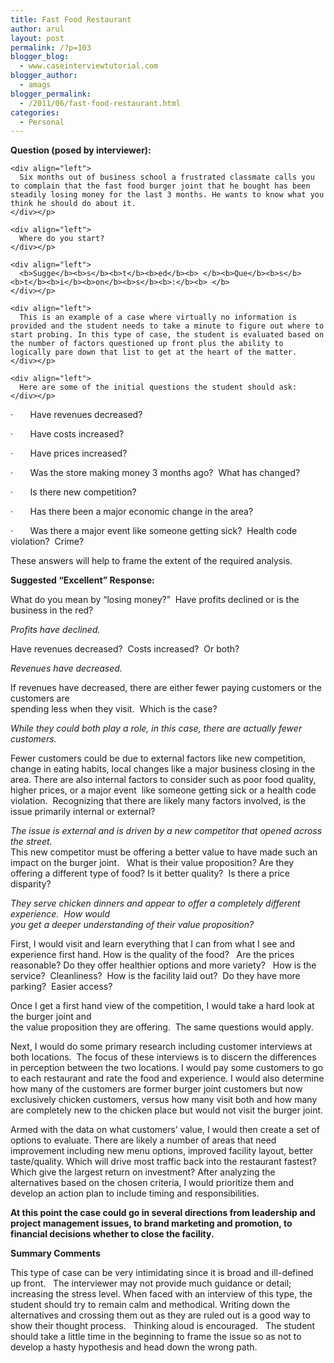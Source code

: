 ```yaml
---
title: Fast Food Restaurant
author: arul
layout: post
permalink: /?p=103
blogger_blog:
  - www.caseinterviewtutorial.com
blogger_author:
  - amags
blogger_permalink:
  - /2011/06/fast-food-restaurant.html
categories:
  - Personal
---
```

<div>
  <div>
    <div align="left">
      <b>Qu</b><b>e</b><b>s</b><b>ti</b><b>o</b><b>n</b><b> </b><b>(p</b><b>o</b><b>s</b><b>e</b><b>d</b><b> </b><b>b</b><b>y</b><b> </b><b>int</b><b>e</b><b>r</b><b>v</b><b>i</b><b>ewe</b><b>r</b><b>):</b><b> </b>
    </div></p> 
    
    <div align="left">
      Six months out of business school a frustrated classmate calls you to complain that the fast food burger joint that he bought has been steadily losing money for the last 3 months. He wants to know what you think he should do about it.
    </div></p> 
    
    <div align="left">
      Where do you start?
    </div></p> 
    
    <div align="left">
      <b>Sugge</b><b>s</b><b>t</b><b>ed</b><b> </b><b>Que</b><b>s</b><b>t</b><b>i</b><b>on</b><b>s</b><b>:</b><b> </b>
    </div></p> 
    
    <div align="left">
      This is an example of a case where virtually no information is provided and the student needs to take a minute to figure out where to start probing. In this type of case, the student is evaluated based on the number of factors questioned up front plus the ability to logically pare down that list to get at the heart of the matter.
    </div></p> 
    
    <div align="left">
      Here are some of the initial questions the student should ask:
    </div></p>
  </div>
  
  <div align="left">
    ·       Have revenues decreased?
  </div></p> 
  
  <div align="left">
    ·       Have costs increased?
  </div></p> 
  
  <div align="left">
    ·       Have prices increased?
  </div></p> 
  
  <div align="left">
    ·       Was the store making money 3 months ago?  What has changed?
  </div></p> 
  
  <div align="left">
    ·       Is there new competition?
  </div></p> 
  
  <div align="left">
    ·       Has there been a major economic change in the area?
  </div></p> 
  
  <div align="left">
    ·       Was there a major event like someone getting sick?  Health code violation?  Crime?
  </div></p> 
  
  <div align="left">
    These answers will help to frame the extent of the required analysis.
  </div></p> 
  
  <div align="left">
    <b>Sugge</b><b>s</b><b>t</b><b>ed</b><b> </b><b>“</b><b>E</b><b>x</b><b>ce</b><b>ll</b><b>e</b><b>n</b><b>t</b><b>”</b><b> </b><b>Re</b><b>s</b><b>p</b><b>on</b><b>s</b><b>e</b><b>:</b><b> </b>
  </div></p> 
  
  <div align="left">
    What do you mean by “losing money?”  Have profits declined or is the business in the red?
  </div></p> 
  
  <div align="left">
    <i>P</i><i>r</i><i>o</i><i>f</i><i>it</i><i>s</i><i> </i><i>have</i><i> </i><i>dec</i><i>li</i><i>ned</i><i>.</i><i> </i>
  </div></p> 
  
  <div align="left">
    Have revenues decreased?  Costs increased?  Or both?
  </div></p> 
  
  <div align="left">
    <i>R</i><i>evenue</i><i>s</i><i> </i><i>have</i><i> </i><i>dec</i><i>r</i><i>ea</i><i>s</i><i>ed</i><i>.</i><i> </i>
  </div></p> 
  
  <div align="left">
    If revenues have decreased, there are either fewer paying customers or the customers are
  </div>
  
  <div align="left">
    spending less when they visit.  Which is the case?
  </div></p> 
  
  <div align="left">
    <i>W</i><i>hile</i><i> </i><i>they</i><i> </i><i>could</i><i> </i><i>both</i><i> </i><i>play</i><i> </i><i>a</i><i> </i><i>r</i><i>ole</i><i>, </i><i>in</i><i> </i><i>thi</i><i>s</i><i> </i><i>ca</i><i>s</i><i>e</i><i>, </i><i>t</i><i>h</i><i>e</i><i>r</i><i>e</i><i> </i><i>a</i><i>r</i><i>e</i><i> </i><i>ac</i><i>t</i><i>ua</i><i>ll</i><i>y</i><i> </i><i>f</i><i>e</i><i>w</i><i>e</i><i>r</i><i> </i><i>cu</i><i>s</i><i>t</i><i>ome</i><i>rs</i><i>.   </i>
  </div></p> 
  
  <div align="left">
    Fewer customers could be due to external factors like new competition, change in eating habits, local changes like a major business closing in the area. There are also internal factors to consider such as poor food quality, higher prices, or a major event  like someone getting sick or a health code violation.  Recognizing that there are likely many factors involved, is the issue primarily internal or external?
  </div></p> 
  
  <div align="left">
    <i>The</i><i> </i><i>i</i><i>ss</i><i>ue</i><i> </i><i>i</i><i>s</i><i> </i><i>exte</i><i>r</i><i>nal</i><i> </i><i>and</i><i> </i><i>i</i><i>s</i><i> </i><i>d</i><i>r</i><i>iven</i><i> </i><i>by</i><i> </i><i>a</i><i> </i><i>n</i><i>e</i><i>w</i><i> </i><i>competito</i><i>r</i><i> </i><i>that</i><i> </i><i>opened</i><i> </i><i>ac</i><i>r</i><i>o</i><i>ss</i><i> </i><i>the</i><i> </i><i>s</i><i>t</i><i>r</i><i>eet</i><i>.</i>
  </div>
  
  <div align="left">
    This new competitor must be offering a better value to have made such an impact on the burger joint.   What is their value proposition? Are they offering a different type of food? Is it better quality?  Is there a price disparity?  
  </div></p> 
  
  <div align="left">
    <i>T</i><i>hey</i><i> </i><i>s</i><i>e</i><i>r</i><i>ve</i><i> </i><i>chicken</i><i> </i><i>dinne</i><i>rs</i><i> </i><i>and</i><i> </i><i>appea</i><i>r</i><i> </i><i>to</i><i> </i><i>o</i><i>ff</i><i>e</i><i>r</i><i> </i><i> </i><i>a </i><i> </i><i>completely</i><i> </i><i>di</i><i>f</i><i>f</i><i>e</i><i>r</i><i>e</i><i>nt</i><i> </i><i>expe</i><i>r</i><i>ience</i><i>.</i><i>  </i><i>Ho</i><i>w</i><i> </i><i>w</i><i>ould </i><i> </i>
  </div>
  
  <div align="left">
    <i>you</i><i> </i><i>get</i><i> </i><i>a</i><i> </i><i>deepe</i><i>r</i><i> </i><i>unde</i><i>rs</i><i>t</i><i>anding</i><i> </i><i>o</i><i>f</i><i> </i><i>thei</i><i>r</i><i> </i><i>value</i><i> </i><i>p</i><i>r</i><i>opo</i><i>s</i><i>ition?</i><i> </i>
  </div></p> 
  
  <div align="left">
    First, I would visit and learn everything that I can from what I see and experience first hand. How is the quality of the food?   Are the prices reasonable? Do they offer healthier options and more variety?   How is the service?  Cleanliness?  How is the facility laid out?  Do they have more parking?  Easier access?  
  </div></p> 
  
  <div align="left">
    Once I get a first hand view of the competition, I would take a hard look at the burger joint and
  </div>
  
  <div align="left">
    the value proposition they are offering.  The same questions would apply.
  </div></p> 
  
  <div align="left">
    Next, I would do some primary research including customer interviews at both locations.  The focus of these interviews is to discern the differences in perception between the two locations. I would pay some customers to go to each restaurant and rate the food and experience. I would also determine how many of the customers are former burger joint customers but now exclusively chicken customers, versus how many visit both and how many are completely new to the chicken place but would not visit the burger joint.
  </div></p> 
  
  <div align="left">
    Armed with the data on what customers’ value, I would then create a set of options to evaluate. There are likely a number of areas that need improvement including new menu options, improved facility layout, better taste/quality. Which will drive most traffic back into the restaurant fastest? Which give the largest return on investment? After analyzing the alternatives based on the chosen criteria, I would prioritize them and develop an action plan to include timing and responsibilities.
  </div></p> 
  
  <div align="left">
    <b>A</b><b>t</b><b> </b><b> </b><b>thi</b><b>s</b><b> </b><b> </b><b>point</b><b> </b><b> </b><b>th</b><b>e</b><b> </b><b> </b><b>c</b><b>a</b><b>s</b><b>e</b><b> </b><b> </b><b>c</b><b>o</b><b>u</b><b>l</b><b>d</b><b> </b><b> </b><b>go</b><b> </b><b> </b><b>in</b><b> </b><b> </b><b>s</b><b>e</b><b>v</b><b>e</b><b>r</b><b>a</b><b>l</b><b> </b><b> </b><b>di</b><b>r</b><b>ec</b><b>t</b><b>ion</b><b>s</b><b> </b><b> </b><b>f</b><b>r</b><b>o</b><b>m</b><b> </b><b> </b><b>l</b><b>e</b><b>ad</b><b>e</b><b>r</b><b>s</b><b>hip</b><b> </b><b> </b><b>and</b><b> </b><b> </b><b>p</b><b>r</b><b>oj</b><b>ec</b><b>t</b><b> </b><b>m</b><b>a</b><b>nag</b><b>e</b><b>m</b><b>e</b><b>nt</b><b> </b><b>i</b><b>ss</b><b>u</b><b>e</b><b>s</b><b>,</b><b> </b><b>to</b><b> </b><b>b</b><b>r</b><b>and</b><b> </b><b>m</b><b>a</b><b>r</b><b>k</b><b>e</b><b>t</b><b>ing</b><b> </b><b>and</b><b> </b><b>p</b><b>r</b><b>o</b><b>m</b><b>otion</b><b>,</b><b> </b><b>to</b><b> </b><b>f</b><b>inan</b><b>c</b><b>ia</b><b>l</b><b> </b><b>d</b><b>ec</b><b>i</b><b>s</b><b>ion</b><b>s</b><b> </b><b>w</b><b>h</b><b>e</b><b>t</b><b>h</b><b>e</b><b>r</b><b> </b><b>to</b><b> </b><b> </b><b>c</b><b>l</b><b>o</b><b>s</b><b>e</b><b> t</b><b>h</b><b>e</b><b> </b><b>f</b><b>a</b><b>c</b><b>i</b><b>l</b><b>i</b><b>t</b><b>y</b><b>.    </b>
  </div></p> 
  
  <div align="left">
    <b>Su</b><b>mm</b><b>a</b><b>r</b><b>y</b><b> </b><b>C</b><b>o</b><b>mm</b><b>e</b><b>n</b><b>t</b><b>s</b><b> </b>
  </div></p> 
  
  <div align="left">
    This type of case can be very intimidating since it is broad and ill-defined up front.   The interviewer may not provide much guidance or detail; increasing the stress level. When faced with an interview of this type, the student should try to remain calm and methodical. Writing down the alternatives and crossing them out as they are ruled out is a good way to show their thought process.   Thinking aloud is encouraged.   The student should take a little time in the beginning to frame the issue so as not to develop a hasty hypothesis and head down the wrong path.
  </div></p>
</div>